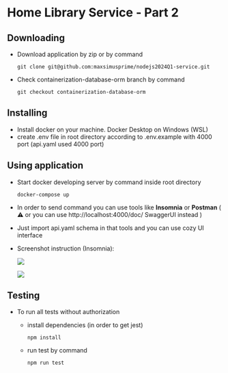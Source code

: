 # Home Library Service - Part 2

## Downloading
- Download application by zip or by command
  ```
  git clone git@github.com:maxsimusprime/nodejs2024Q1-service.git
  ```
- Check containerization-database-orm branch by command
  ```
  git checkout containerization-database-orm
  ```


## Installing
- Install docker on your machine. Docker Desktop on Windows (WSL)
- create .env file in root directory according to .env.example with 4000 port (api.yaml used 4000 port)

## Using application
- Start docker developing server by command inside root directory
  ```
  docker-compose up
  ```
- In order to send command you can use tools like **Insomnia** or **Postman** ( ⚠️ or you can use http://localhost:4000/doc/ SwaggerUI instead )
- Just import api.yaml schema in that tools and you can use cozy UI interface
- Screenshot instruction (Insomnia):

  ![](https://i.ibb.co/2W8FGY0/image.png)
  
  ![](https://i.ibb.co/SdYDKF5/image.png)


## Testing
- To run all tests without authorization

  - install dependencies (in order to get jest)
    ```
    npm install
    ```

  - run test by command
    ```
    npm run test
    ```